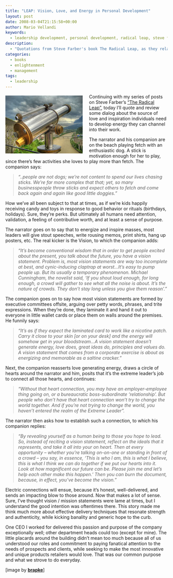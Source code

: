 ```yaml
---
title: "LEAP: Vision, Love, and Energy in Personal Development"
layout: post
date: 2008-03-04T21:15:58+00:00
author: Mario Vellandi
keywords:
  - leadership development, personal development, radical leap, steve farber, personal growth
description:
  - "Quotations from Steve Farber's book The Radical Leap, as they relate to vision, love, and energy. Inspirational quotes on leadership development"
categories:
  - books
  - enlightenment
  - management
tags:
  - leadership
---
```

<img class="alignleft" style="margin: 5px 20px 10px 0pt; float: left;" src="/images/2008/telescope.jpg" alt="telescope" />Continuing with my series of posts on Steve Farber&#8217;s [&#8220;The Radical Leap&#8221;](http://www.amazon.com/Radical-Leap-Personal-Extreme-Leadership/dp/0793185688/ref=pd_bbs_sr_1?ie=UTF8&s=books&qid=1204692573&sr=8-1 "The Radical Leap by Steve Farber on Amazon"), today I&#8217;ll quote and review some dialog about the source of love and inspiration individuals need to develop energy they can channel into their work.

The narrator and his companion are on the beach playing fetch with an enthusiastic dog. A stick is motivation enough for her to play, since there&#8217;s few activities she loves to play more than fetch. The companion says:

> _&#8220;..people are not dogs; we&#8217;re not content to spend our lives chasing sticks. We&#8217;re far more complex that that; yet, so many businesspeople throw sticks and expect others to fetch and come back again and again like good little doggies.&#8221;_

How we&#8217;ve all been subject to that at times, as if we&#8217;re kids happily receiving candy and toys in response to good behavior or rituals (birthdays, holidays). Sure, they&#8217;re perks. But ultimately all humans need attention, validation, a feeling of contributive worth, and at least a sense of purpose.

The narrator goes on to say that to energize and inspire masses, most leaders will give stout speeches, write rousing memos, print shirts, hang up posters, etc. The real kicker is the Vision, to which the companion adds:

> _&#8220;It&#8217;s become conventional wisdom that in order to get people excited about the present, you talk about the future, you have a vision statement. Problem is, most vision statements are way too incomplete at best, and cynic-inducing claptrap at worst&#8230;It&#8217;s easy to pump people up. But its usually a temporary phenomenon. Michael Cunningham, the novelist said, &#8216;If you shout loud enough, for long enough, a crowd will gather to see what all the noise is about. It&#8217;s the nature of crowds. They don&#8217;t stay long unless you give them reason&#8217;.&#8221;_

The companion goes on to say how most vision statements are formed by executive committees offsite, arguing over petty words, phrases, and trite expressions. When they&#8217;re done, they laminate it and hand it out to everyone in little wallet cards or place them on walls around the premises. He funnily says:

> _&#8220;It&#8217;s as if they expect the laminated card to work like a nicotine patch. Carry it close to your skin [or on your desk] and the energy will somehow get in your bloodstream&#8230;A vision statement doesn&#8217;t generate energy, love does, great ideas do, principles and values do. A vision statement that comes from a corporate exercise is about as energizing and memorable as a saltine cracker.&#8221;_

Next, the companion reasserts love generating energy, draws a circle of hearts around the narrator and him, posits that it&#8217;s the extreme leader&#8217;s job to connect all those hearts, and continues:

> _&#8220;Without that heart connection, you may have an employer-employee thing going on, or a bureaucratic boss-subordinate &#8216;relationship&#8217;. But people who don&#8217;t have that heart connection won&#8217;t try to change the world together. And if you&#8217;re not trying to change the world, you haven&#8217;t entered the realm of the Extreme Leader&#8221;._

The narrator then asks how to establish such a connection, to which his companion replies:

> _&#8220;By revealing yourself as a human being to those you hope to lead. So, instead of reciting a vision statement, reflect on the ideals that it represents, and take it all into your on heart. Then at every opportunity &#8211; whether you&#8217;re talking on-on-one or standing in front of a crowd &#8211; you say, in essence, &#8216;This is who I am, this is what I believe, this is what I think we can do together if we put our hearts into it. Look at how magnificent our future can be. Please join me and let&#8217;s help each other make this happen.&#8217; Then you can burn the document, because, in effect, you&#8217;ve become the vision.&#8221;_

Electric connections will ensue, because it&#8217;s honest, well-delivered, and sends an impacting blow to those around. Now that makes a lot of sense. Sure, I&#8217;ve thought vision / mission statements were lame at times, but I understand the good intention was oftentimes there. This story made me think much more about effective delivery techniques that resonate strength and authenticity, while kicking banality and generic hope to the curb.

One CEO I worked for delivered this passion and purpose of the company exceptionally well; other department heads could too (except for mine). The little placards around the building didn&#8217;t mean too much because all of us understood our roles and commitment to paying fanatical attention to the needs of prospects and clients, while seeking to make the most innovative and unique products retailers would love. That was our common purpose and what we strove to do everyday.

[image by [**brapke**](http://flickr.com/photos/brapke/226101874/ "telescope image by brapke on Flickr")]
